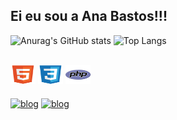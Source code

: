 ## Ei eu sou a Ana Bastos!!!
![Anurag's GitHub stats](https://github-readme-stats.vercel.app/api?username=anabastoslps&show_icons=true&theme=radical)
![Top Langs](https://github-readme-stats.vercel.app/api/top-langs/?username=anabastoslps&hide_progress=true=radical)

<div style="display: inline_block"><br>
 
  <img align="center" alt="Ana-HTML" height="30" width="40" src="https://raw.githubusercontent.com/devicons/devicon/master/icons/html5/html5-original.svg">
  <img align="center" alt="Ana-CSS" height="30" width="40" src="https://raw.githubusercontent.com/devicons/devicon/master/icons/css3/css3-original.svg">
  <img align="center" alt="Ana-PHP" height="30" width="40" src="https://raw.githubusercontent.com/devicons/devicon/master/icons/php/php-original.svg">
</div>
  
  ### 
[![blog](https://img.shields.io/badge/LinkedIn-0077B5?style=for-the-badge&logo=linkedin&logoColor=white)](https://www.linkedin.com/in/anabastoslps5/) [![blog](https://img.shields.io/badge/Gmail-D14836?style=for-the-badge&logo=gmail&logoColor=white)](https://mail.google.com/mail/u/0/?tab=rm&ogbl#inbox)
  


